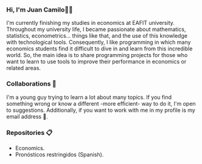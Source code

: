 ### Hi, I'm Juan Camilo👋:metal:
I'm currently finishing my studies in economics at EAFIT university. Throughout my university life, I became passionate about mathematics, statistics, econometrics... things like that, and the use of this knowledge with technological tools. Consequently, I like programming in which many economics students find it difficult to dive in and learn from this incredible world. So, the main idea is to share programming projects for those who want to learn to use tools to improve their performance in economics or related areas.

### Collaborations :date:
I'm a young guy trying to learn a lot about many topics. If you find something wrong or know a different -more efficient- way to do it, I'm open to suggestions. Additionally, if you want to work with me in my profile is my email address :email:.

### Repositories :clipboard:
* Economics.
* Pronósticos restringidos (Spanish).
